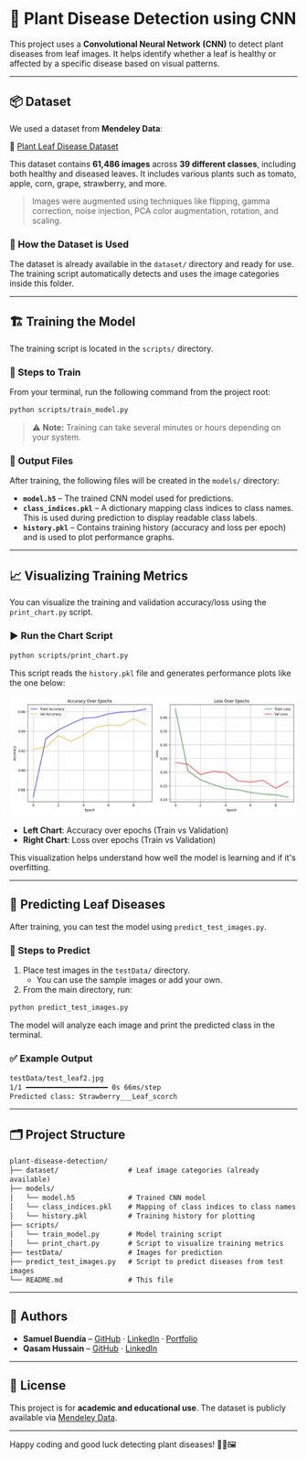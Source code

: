 
# 🌿 Plant Disease Detection using CNN

This project uses a **Convolutional Neural Network (CNN)** to detect plant diseases from leaf images. It helps identify whether a leaf is healthy or affected by a specific disease based on visual patterns.

---

## 📦 Dataset

We used a dataset from **Mendeley Data**:

🔗 [Plant Leaf Disease Dataset](https://data.mendeley.com/datasets/tywbtsjrjv/1)

This dataset contains **61,486 images** across **39 different classes**, including both healthy and diseased leaves. It includes various plants such as tomato, apple, corn, grape, strawberry, and more.

> Images were augmented using techniques like flipping, gamma correction, noise injection, PCA color augmentation, rotation, and scaling.

### 📁 How the Dataset is Used

The dataset is already available in the `dataset/` directory and ready for use. The training script automatically detects and uses the image categories inside this folder.

---

## 🏗️ Training the Model

The training script is located in the `scripts/` directory.

### 📌 Steps to Train

From your terminal, run the following command from the project root:

```bash
python scripts/train_model.py
```

> ⚠️ **Note:** Training can take several minutes or hours depending on your system.

### 🎯 Output Files

After training, the following files will be created in the `models/` directory:

- **`model.h5`** – The trained CNN model used for predictions.
- **`class_indices.pkl`** – A dictionary mapping class indices to class names. This is used during prediction to display readable class labels.
- **`history.pkl`** – Contains training history (accuracy and loss per epoch) and is used to plot performance graphs.

---

## 📈 Visualizing Training Metrics

You can visualize the training and validation accuracy/loss using the `print_chart.py` script.

### ▶️ Run the Chart Script

```bash
python scripts/print_chart.py
```

This script reads the `history.pkl` file and generates performance plots like the one below:

![Training and Validation Accuracy and Loss](./Figure.png)

- **Left Chart**: Accuracy over epochs (Train vs Validation)
- **Right Chart**: Loss over epochs (Train vs Validation)

This visualization helps understand how well the model is learning and if it's overfitting.

---

## 🧪 Predicting Leaf Diseases

After training, you can test the model using `predict_test_images.py`.

### 📌 Steps to Predict

1. Place test images in the `testData/` directory.
   - You can use the sample images or add your own.
2. From the main directory, run:

```bash
python predict_test_images.py
```

The model will analyze each image and print the predicted class in the terminal.

### ✅ Example Output

```
testData/test_leaf2.jpg
1/1 ━━━━━━━━━━━━━━━━━━━━ 0s 66ms/step
Predicted class: Strawberry___Leaf_scorch
```

---

## 🗂️ Project Structure

```
plant-disease-detection/
├── dataset/                 # Leaf image categories (already available)
├── models/
│   └── model.h5             # Trained CNN model
│   └── class_indices.pkl    # Mapping of class indices to class names
│   └── history.pkl          # Training history for plotting
├── scripts/
│   └── train_model.py       # Model training script
│   └── print_chart.py       # Script to visualize training metrics
├── testData/                # Images for prediction
├── predict_test_images.py   # Script to predict diseases from test images
└── README.md                # This file
```

---

## 👥 Authors

- **Samuel Buendía** – [GitHub](https://github.com/samuelbuendia) · [LinkedIn](https://www.linkedin.com/in/samuelbuendia/) · [Portfolio](https://samuelbuendia.com)
- **Qasam Hussain** – [GitHub](https://github.com/Qasimhussain5753) · [LinkedIn](https://linkedin.com/in/qasam-hussain-53a54912b)

---

## 📃 License

This project is for **academic and educational use**. The dataset is publicly available via [Mendeley Data](https://data.mendeley.com/datasets/tywbtsjrjv/1).

---

Happy coding and good luck detecting plant diseases! 🌱🧠🖼️
